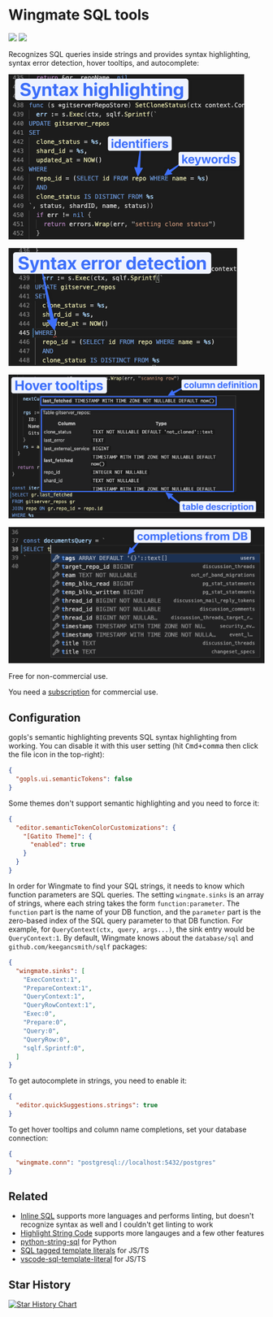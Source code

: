 # Wingmate SQL tools

[![](https://vsmarketplacebadge.apphb.com/installs-short/chrismwendt.wingmate.svg?color=be6c0e)](https://marketplace.visualstudio.com/items?itemName=chrismwendt.wingmate)
[![](https://vsmarketplacebadge.apphb.com/rating/chrismwendt.wingmate.svg?color=be6c0e)](https://marketplace.visualstudio.com/items?itemName=chrismwendt.wingmate)

Recognizes SQL queries inside strings and provides syntax highlighting, syntax error detection, hover tooltips, and autocomplete:

![](./images/syntax-highlighting.png)

![](./images/syntax-error.png)

![](./images/hover.png)

![](./images/completions.png)

Free for non-commercial use.

You need a [subscription](https://buy.stripe.com/fZeaEG6em0Bx6LmbII) for commercial use.

## Configuration

gopls's semantic highlighting prevents SQL syntax highlighting from working. You can disable it with this user setting (hit <kbd>Cmd+comma</kbd> then click the file icon in the top-right):

```json
{
  "gopls.ui.semanticTokens": false
}
```

Some themes don't support semantic highlighting and you need to force it:

```json
{
  "editor.semanticTokenColorCustomizations": {
    "[Gatito Theme]": {
      "enabled": true
    }
  }
}
```

In order for Wingmate to find your SQL strings, it needs to know which function parameters are SQL queries. The setting `wingmate.sinks` is an array of strings, where each string takes the form `function:parameter`. The `function` part is the name of your DB function, and the `parameter` part is the zero-based index of the SQL query parameter to that DB function. For example, for `QueryContext(ctx, query, args...)`, the sink entry would be `QueryContext:1`. By default, Wingmate knows about the `database/sql` and `github.com/keegancsmith/sqlf` packages:

```json
{
  "wingmate.sinks": [
    "ExecContext:1",
    "PrepareContext:1",
    "QueryContext:1",
    "QueryRowContext:1",
    "Exec:0",
    "Prepare:0",
    "Query:0",
    "QueryRow:0",
    "sqlf.Sprintf:0",
  ]
}
```

To get autocomplete in strings, you need to enable it:

```json
{
  "editor.quickSuggestions.strings": true
}
```

To get hover tooltips and column name completions, set your database connection:

```json
{
  "wingmate.conn": "postgresql://localhost:5432/postgres"
}
```

## Related

- [Inline SQL](https://marketplace.visualstudio.com/items?itemName=qufiwefefwoyn.inline-sql-syntax) supports more languages and performs linting, but doesn't recognize syntax as well and I couldn't get linting to work
- [Highlight String Code](https://marketplace.visualstudio.com/items?itemName=iuyoy.highlight-string-code) supports more langauges and a few other features
- [python-string-sql](https://marketplace.visualstudio.com/items?itemName=ptweir.python-string-sql) for Python
- [SQL tagged template literals](https://marketplace.visualstudio.com/items?itemName=frigus02.vscode-sql-tagged-template-literals) for JS/TS
- [vscode-sql-template-literal](https://marketplace.visualstudio.com/items?itemName=forbeslindesay.vscode-sql-template-literal) for JS/TS

## Star History

[![Star History Chart](https://api.star-history.com/svg?repos=chrismwendt/wingmate&type=Date)](https://star-history.com/#chrismwendt/wingmate&Date)
